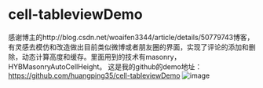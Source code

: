# cell-tableviewDemo
感谢博主的http://blog.csdn.net/woaifen3344/article/details/50779743博客，有灵感去模仿和改造做出目前类似微博或者朋友圈的界面，实现了评论的添加和删除，动态计算高度和缓存。里面用到的技术有masonry，HYBMasonryAutoCellHeight。
这是我的github的demo地址：https://github.com/huangping35/cell-tableviewDemo
![image](https://github.com/huangping35/cell-tableviewDemo/blob/master/cell嵌套tableviewDemo/Simulator%20Screen%20Shot%202017年3月14日%2019.51.33.png)
